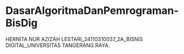 # DasarAlgoritmaDanPemrograman-BisDig
HERNITA NUR AZIZAH LESTARI_24110310037_2A_BISNIS DIGITAL_UNIVERSITAS TANGERANG RAYA. 
